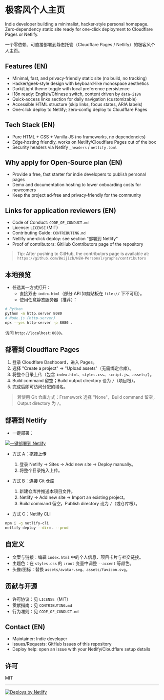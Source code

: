 # 极客风个人主页

Indie developer building a minimalist, hacker‑style personal homepage. Zero‑dependency static site ready for one‑click deployment to Cloudflare Pages or Netlify.

一个零依赖、可直接部署到静态托管（Cloudflare Pages / Netlify）的极客风个人主页。

## Features (EN)

- Minimal, fast, and privacy‑friendly static site (no build, no tracking)
- Hacker/geek‑style design with keyboard‑like monospace aesthetics
- Dark/Light theme toggle with local preference persistence
- i18n ready: English/Chinese switch, content driven by `data-i18n`
- Quick‑access links section for daily navigation (customizable)
- Accessible HTML structure (skip links, focus states, ARIA labels)
- One‑click deploy to Netlify; zero‑config deploy to Cloudflare Pages

## Tech Stack (EN)

- Pure HTML + CSS + Vanilla JS (no frameworks, no dependencies)
- Edge‑hosting friendly, works on Netlify/Cloudflare Pages out of the box
- Security headers via Netlify `_headers` / `netlify.toml`

## Why apply for Open‑Source plan (EN)

- Provide a free, fast starter for indie developers to publish personal pages
- Demo and documentation hosting to lower onboarding costs for newcomers
- Keep the project ad‑free and privacy‑friendly for the community

## Links for application reviewers (EN)

- Code of Conduct: `CODE_OF_CONDUCT.md`
- License: `LICENSE` (MIT)
- Contributing Guide: `CONTRIBUTING.md`
- Netlify one‑click deploy: see section “部署到 Netlify”
- Proof of contributors: GitHub Contributors page of the repository

> Tip: After pushing to GitHub, the contributors page is available at: `https://github.com/Beijizb/NEW-Personal/graphs/contributors`

## 本地预览

- 任选其一方式打开：
  - 直接双击 `index.html`（部分 API 如剪贴板在 `file://` 下不可用）。
  - 使用任意静态服务器（推荐）：

```bash
# Python
python -m http.server 8080
# Node.js (http-server)
npx --yes http-server -p 8080 .
```

访问 `http://localhost:8080`。

## 部署到 Cloudflare Pages

1. 登录 Cloudflare Dashboard，进入 Pages。
2. 选择 "Create a project" → "Upload assets"（无需绑定仓库）。
3. 将整个目录上传（包含 `index.html`、`styles.css`、`script.js`、`assets/`）。
4. Build command 留空；Build output directory 设为 `/`（项目根）。
5. 完成后即可访问分配的域名。

> 若使用 Git 仓库方式：Framework 选择 "None"，Build command 留空，Output directory 为 `/`。

## 部署到 Netlify

- 一键部署：

[![一键部署到 Netlify](https://www.netlify.com/img/deploy/button.svg)](https://app.netlify.com/start/deploy?repository=https://github.com/Beijizb/NEW-Personal)

- 方式 A：拖拽上传
  1. 登录 Netlify → Sites → Add new site → Deploy manually。
  2. 将整个目录拖入上传。

- 方式 B：连接 Git 仓库
  1. 新建仓库并推送本项目文件。
  2. Netlify → Add new site → Import an existing project。
  3. Build command 留空，Publish directory 设为 `/`（或仓库根）。

- 方式 C：Netlify CLI

```bash
npm i -g netlify-cli
netlify deploy --dir=. --prod
```

## 自定义

- 文案与链接：编辑 `index.html` 中的个人信息、项目卡片与社交链接。
- 主题色：在 `styles.css` 的 `:root` 变量中调整 `--accent` 等颜色。
- 头像/图标：替换 `assets/avatar.svg`、`assets/favicon.svg`。

## 贡献与开源

- 许可协议：见 `LICENSE`（MIT）
- 贡献指南：见 `CONTRIBUTING.md`
- 行为准则：见 `CODE_OF_CONDUCT.md`

## Contact (EN)

- Maintainer: Indie developer
- Issues/Requests: GitHub Issues of this repository
- Deploy help: open an issue with your Netlify/Cloudflare setup details

## 许可

MIT

---

[![Deploys by Netlify](https://www.netlify.com/assets/badges/netlify-badge-color-accent.svg)](https://www.netlify.com)
